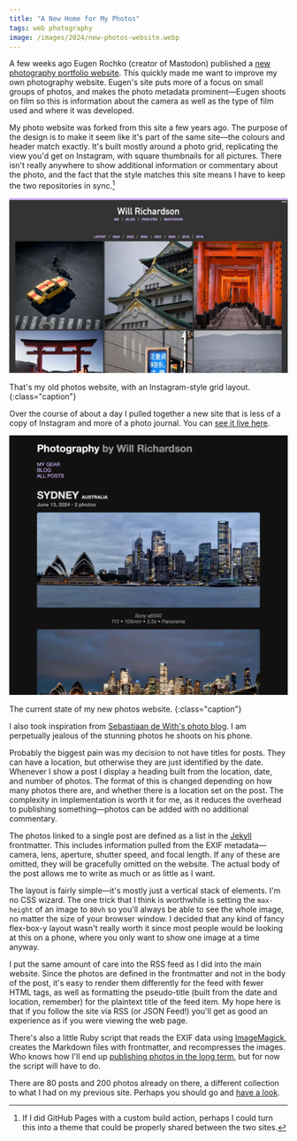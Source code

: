 ```yaml
---
title: "A New Home for My Photos"
tags: web photography
image: /images/2024/new-photos-website.webp
---
```


A few weeks ago Eugen Rochko (creator of Mastodon) published a [new photography portfolio website](https://eugenrochko.com). This quickly made me want to improve my own photography website. Eugen's site puts more of a focus on small groups of photos, and makes the photo metadata prominent—Eugen shoots on film so this is information about the camera as well as the type of film used and where it was developed.

My photo website was forked from this site a few years ago. The purpose of the design is to make it seem like it's part of the same site—the colours and header match exactly. It's built mostly around a photo grid, replicating the view you'd get on Instagram, with square thumbnails for all pictures. There isn't really anywhere to show additional information or commentary about the photo, and the fact that the style matches this site means I have to keep the two repositories in sync.[^no-theme]

[^no-theme]: If I did GitHub Pages with a custom build action, perhaps I could turn this into a theme that could be properly shared between the two sites.

![screenshot of my old photos website](/images/2024/old-photos-website.webp)

That's my old photos website, with an Instagram-style grid layout.
{:class="caption"}

Over the course of about a day I pulled together a new site that is less of a copy of Instagram and more of a photo journal. You can [see it live here](https://photography.willhbr.net).

![screenshot of my new photos website](/images/2024/new-photos-website.webp)

The current state of my new photos website.
{:class="caption"}

I also took inspiration from [Sebastiaan de With's photo blog](https://sdw.space/photography/). I am perpetually jealous of the stunning photos he shoots on his phone.

Probably the biggest pain was my decision to not have titles for posts. They can have a location, but otherwise they are just identified by the date. Whenever I show a post I display a heading built from the location, date, and number of photos. The format of this is changed depending on how many photos there are, and whether there is a location set on the post. The complexity in implementation is worth it for me, as it reduces the overhead to publishing something—photos can be added with no additional commentary.

The photos linked to a single post are defined as a list in the [Jekyll](http://jekyllrb.com) frontmatter. This includes information pulled from the EXIF metadata—camera, lens, aperture, shutter speed, and focal length. If any of these are omitted, they will be gracefully omitted on the website. The actual body of the post allows me to write as much or as little as I want.

The layout is fairly simple—it's mostly just a vertical stack of elements. I'm no CSS wizard. The one trick that I think is worthwhile is setting the `max-height` of an image to `80vh` so you'll always be able to see the whole image, no matter the size of your browser window. I decided that any kind of fancy flex-box-y layout wasn't really worth it since most people would be looking at this on a phone, where you only want to show one image at a time anyway.

I put the same amount of care into the RSS feed as I did into the main website. Since the photos are defined in the frontmatter and not in the body of the post, it's easy to render them differently for the feed with fewer HTML tags, as well as formatting the pseudo-title (built from the date and location, remember) for the plaintext title of the feed item. My hope here is that if you follow the site via RSS (or JSON Feed!) you'll get as good an experience as if you were viewing the web page.

There's also a little Ruby script that reads the EXIF data using [ImageMagick](https://imagemagick.org), creates the Markdown files with frontmatter, and recompresses the images. Who knows how I'll end up [publishing photos in the long term](/2023/05/22/complicated-solutions-to-photo-publishing/), but for now the script will have to do.

There are 80 posts and 200 photos already on there, a different collection to what I had on my previous site. Perhaps you should go and [have a look](https://photography.willhbr.net).
